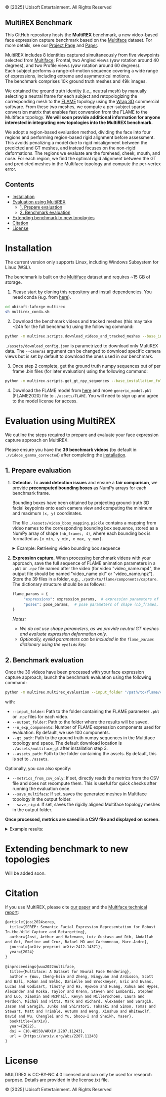 © [2025] Ubisoft Entertainment. All Rights Reserved

## MultiREX Benchmark

This GitHub repository hosts the **MultiREX** benchmark, a new video-based face expression capture benchmark based on the [Multiface](https://github.com/facebookresearch/multiface) dataset. For more details, see our [Project Page](https://ubisoft-laforge.github.io/character/serep/) and [Paper](https://arxiv.org/abs/2412.14371).

MultiREX includes 8 identities captured simultaneously from five viewpoints selected from [Multiface](https://github.com/facebookresearch/multiface): Frontal, two Angled views (yaw rotation around 40 degrees), and two Profile views (yaw rotation around 60 degrees).  
Each subject performs a range-of-motion sequence covering a wide range of expressions, including extreme and asymmetrical motions.  
The benchmark comprises 10k ground truth meshes and 49k images.

We obtained the ground truth identity (i.e., neutral mesh) by manually selecting a neutral frame for each subject and retopologizing the corresponding mesh to the 
[FLAME](https://flame.is.tue.mpg.de) topology using the [Wrap 3D](https://faceform.com/) commercial software.
From these two meshes, we compute a per-subject sparse conversion matrix that enables fast conversion from the FLAME to the Multiface topology. **We will soon provide additional information for anyone interested in integrating new topologies into the MultiREX benchmark.**

We adopt a region-based evaluation method, dividing the face into four regions and performing region-based rigid alignment before assessment. 
This avoids penalizing a model due to rigid misalignment between the predicted and GT meshes, and instead focuses on the non-rigid deformations. 
The regions we evaluate are the forehead, cheek, mouth, and nose. For each region, we find the optimal rigid alignment between the GT and predicted meshes in the Multiface topology and compute the per-vertex error.

## Contents

- [Installation](#installation)
- [Evaluation using MultiREX](#evaluation-using-multirex)
  - [1. Prepare evaluation](#1-prepare-evaluation)
  - [2. Benchmark evaluation](#2-benchmark-evaluation)
- [Extending benchmark to new topologies](#extending-benchmark-to-new-topologies)
- [Citation](#citation)
- [License](#license)

<!-- 2. [Repository details](#repository-details) -->

# Installation

The current version only supports Linux, including Windows Subsystem for Linux (WSL).

The benchmark is built on the [Multiface](https://github.com/facebookresearch/multiface) dataset and requires ~15 GB of storage.  

1. Please start by cloning this repository and install dependencies. You need conda (e.g. from [here](https://github.com/conda-forge/miniforge)).

```bash
cd ubisoft-laforge-multirex
sh multirex_conda.sh
```

2. Download the benchmark videos and tracked meshes (this may take ~24h for the full benchmark) using the following command:

```bash
python -m multirex.scripts.download_videos_and_tracked_meshes --base_installation_folder "./" --download_config "./assets/download_config.json"
```

`./assets/download_config.json` is parametrized to download only MultiREX data. The `--cameras` argument can be changed to download specific camera views but is set by default to download the ones used in our benchmark.  

3. Once step 2 complete, get the ground truth numpy sequences out of per frame .bin files (for later evaluation) using the following command:

```bash
python -m multirex.scripts.get_gt_npy_sequences --base_installation_folder "./" --output_multiface_gt_path "./assets/multiface_gt"
```

4. Download the FLAME model from [here](https://flame.is.tue.mpg.de/index.html) and move `generic_model.pkl` (FLAME2020) file to `./assets/FLAME`. You will need to sign up and agree to the model license for access.

# Evaluation using MultiREX

We outline the steps required to prepare and evaluate your face expression capture approach on MultiREX.

Please ensure you have the **39 benchmark videos** (by default in `./videos_gamma_corrected`) after completing the [installation](#installation).

## 1. Prepare evaluation

1. **Detector.** To **avoid detection issues** and ensure a **fair comparison**, we provide **precomputed bounding boxes** as NumPy arrays for each benchmark frame.

   Bounding boxes have been obtained by projecting ground-truth 3D facial keypoints onto each camera view and computing the minimum and maximum `(x, y)` coordinates.

   The file `./assets/video_bbox_mapping.pickle` contains a mapping from video names to the corresponding bounding box sequence, stored as a NumPy array of shape `(nb_frames, 4)`, where each bounding box is formatted as `[x_min, y_min, x_max, y_max]`.

   <details><summary> Example: Retrieving video bounding box sequence </summary>

      ```python
      import pickle
      
      with open("./assets/video_bbox_mapping.pickle", "rb") as f:
          video_bbox_mapping = pickle.load(f)
      
      video_name = "m--20180510--0000--5372021--GHS#images#EXP_ROM07_Facial_Expressions#400039.mp4"
      
      bbox_sequence = video_bbox_mapping[video_name]
      ```
   </details>

2. **Expression capture.** When processing benchmark videos with your approach, save the full sequence of FLAME animation parameters in a `.pkl` or `.npz` file named after the video (for video "video_name.mp4", the output file should be named "video_name.pkl" or "video_name.npz"). Store the 39 files in a folder, e.g., `./path/to/flame/components/capture`. The dictionary structure should be as follows:

    ```python
   flame_params = {
         "expressions": expression_params,  # expression parameters of shape (nb_frames, nb_exp_components)
         "poses": pose_params,  # pose parameters of shape (nb_frames, 6) - the 6 pose components are the 3 neck parameters followed by the 3 jaw parameters.
   }
   ```
   *Notes:*
   - *We do not use shape parameters, as we provide neutral GT meshes and evaluate expression deformation only.*  
   - *Optionally, eyelid parameters can be included in the `flame_params` dictionary using the `eyelids` key.*

## 2. Benchmark evaluation

Once the 39 videos have been processed with your face expression capture approach, launch the benchmark evaluation using the following command:

```bash
python -m multirex.multirex_evaluation --input_folder "/path/to/flame/components/capture" --output_folder "/path/to/results" --n_exp_components 100 --gt_path "./assets/multiface_gt"
```
with:
- `--input_folder`: Path to the folder containing the FLAME parameter `.pkl` or `.npz` files for each video.
- `--output_folder`: Path to the folder where the results will be saved.
- `--n_exp_components`: Number of FLAME expression components used for evaluation. By default, we use 100 components.
- `--gt_path`: Path to the ground truth numpy sequences in the Multiface topology and space. The default download location is `./assets/multiface_gt` after installation step 3.
- `--assets_path`: Path to the folder containing the assets. By default, this is set to `./assets`.

Optionally, you can also specify:
- `--metrics_from_csv_only`: If set, directly reads the metrics from the CSV file and does not recompute them. This is useful for quick checks after running the evaluation once.
- `--save_multiface`: If set, saves the generated meshes in Multiface topology in the output folder.
- `--save_rigid`: If set, saves the rigidly aligned Multiface topology meshes in the output folder.

**Once processed, metrics are saved in a CSV file and displayed on screen.**

<details><summary> Example results: </summary>
![example_results](assets/results_example_output.png)
</details>

# Extending benchmark to new topologies

Will be added soon.

<!-- We provide the necessary information for anyone to contribute and add new topologies to MultiREX. 
Currently, MultiREX supports the FLAME topology only.
For evaluation, one must compute conversion matrices allowing to convert a source identity in topology A (new topology) to a target identity in topology B (Multiface topology). A distinct matrix must be computed once for each of the 8 identity. We encourage you to use following workflow.

1. Select a generic face from your topology. 
2. Install [WRAP 3D](https://faceform.com/download-wrap/) commercial software to follow our workflow. It is free for students, teachers, and schools. We use this software for alignment and retopo.
3. Within WRAP 3D, follow the steps bellow for each of the 8 identities: 
   - Load the generic face from your topology (LoadGeom node).
   - Load the neutral in multiface topology from `./assets/Neutrals_Multiface` (LoadGeom node).
   - Scale the generic face to match the size of the Multiface neutral (directly in the LoadGeom node), which is in metric space.
   - Align the generic face to the Multiface topology by selecting keypoints for rigid alignment (SelectPointPairs + RigidAlignment nodes).
   - Select a set of (new) keypoints for the generic face to match the Multiface topology (SelectPointPairs node).
   - Convert topology to the Multiface topology by retopologizing the generic face to the Multiface topology (Wrapping node).
   - Save the aligned and retopologized face (SaveGeom node).

4. Compute conversion matrix, which allows to move from your source topology to the Multiface topology by simple matrix multiplication for any new mesh.

   ```bash
   python -m scripts.compute_conversion_matrices --target_topo /path/to/multiface/neutral --source_topo /path/to/your/neutral --output /path/to/output.npz --output_metadata /path/to/output_metadata.pkl
   ```
--> 

# Citation

If you use MultiREX, please cite [our paper](https://arxiv.org/abs/2412.14371) and the [Multiface technical report](https://arxiv.org/abs/2207.11243):

```
@article{josi2024serep,
  title={SEREP: Semantic Facial Expression Representation for Robust In-the-Wild Capture and Retargeting},
  author={Josi, Arthur and Hafemann, Luiz Gustavo and Dib, Abdallah and Got, Emeline and Cruz, Rafael MO and Carbonneau, Marc-Andre},
  journal={arXiv preprint arXiv:2412.14371},
  year={2024}
}

@inproceedings{wuu2022multiface,
  title={Multiface: A Dataset for Neural Face Rendering},
  author = {Wuu, Cheng-hsin and Zheng, Ningyuan and Ardisson, Scott and Bali, Rohan and Belko, Danielle and Brockmeyer, Eric and Evans, Lucas and Godisart, Timothy and Ha, Hyowon and Huang, Xuhua and Hypes, Alexander and Koska, Taylor and Krenn, Steven and Lombardi, Stephen and Luo, Xiaomin and McPhail, Kevyn and Millerschoen, Laura and Perdoch, Michal and Pitts, Mark and Richard, Alexander and Saragih, Jason and Saragih, Junko and Shiratori, Takaaki and Simon, Tomas and Stewart, Matt and Trimble, Autumn and Weng, Xinshuo and Whitewolf, David and Wu, Chenglei and Yu, Shoou-I and Sheikh, Yaser},
  booktitle={arXiv},
  year={2022},
  doi = {10.48550/ARXIV.2207.11243},
  url = {https://arxiv.org/abs/2207.11243}
}
```

# License

MULTIREX is CC-BY-NC 4.0 licensed and can only be used for research purpose. Details are provided in the license.txt file.

© [2025] Ubisoft Entertainment. All Rights Reserved
